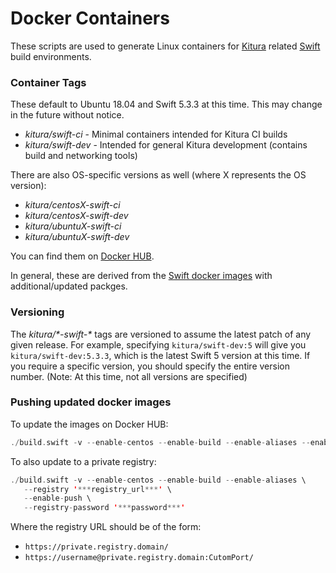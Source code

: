 # Docker Containers

These scripts are used to generate Linux containers for [Kitura](https://www.kitura.dev) related [Swift](https://swift.org) build environments.

### Container Tags

These default to Ubuntu 18.04 and Swift 5.3.3 at this time.  This may change in the future without notice.

* *kitura/swift-ci* - Minimal containers intended for Kitura CI builds
* *kitura/swift-dev* - Intended for general Kitura development (contains build and networking tools)

There are also OS-specific versions as well (where X represents the OS version):

* *kitura/centosX-swift-ci*
* *kitura/centosX-swift-dev*
* *kitura/ubuntuX-swift-ci*
* *kitura/ubuntuX-swift-dev*

You can find them on [Docker HUB](https://hub.docker.com/orgs/kitura/repositories).

In general, these are derived from the [Swift docker images](https://hub.docker.com/_/swift) with additional/updated packges.

### Versioning

The *kitura/\*-swift-\** tags are versioned to assume the latest patch of any given release.  For example, specifying `kitura/swift-dev:5` will give you `kitura/swift-dev:5.3.3`, which is the latest Swift 5 version at this time.  If you require a specific version, you should specify the entire version number.  (Note: At this time, not all versions are specified)


### Pushing updated docker images

To update the images on Docker HUB:

```swift
./build.swift -v --enable-centos --enable-build --enable-aliases --enable-push

```

To also update to a private registry:

```swift
./build.swift -v --enable-centos --enable-build --enable-aliases \
   --registry '***registry_url***' \
   --enable-push \
   --registry-password '***password***'

```

Where the registry URL should be of the form:

* `https://private.registry.domain/`
* `https://username@private.registry.domain:CutomPort/`

